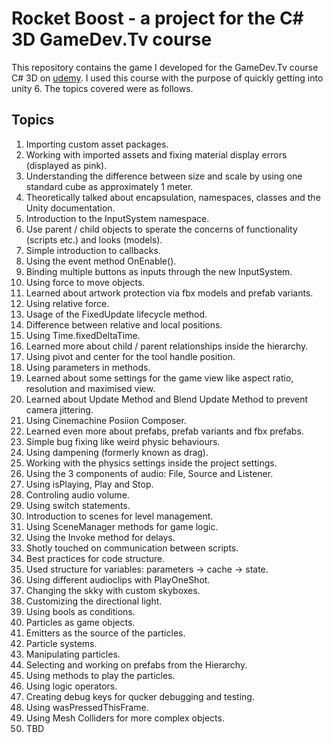 #  Rocket Boost - a project for the C# 3D GameDev.Tv course

This repository contains the game I developed for the GameDev.Tv course C# 3D on [udemy](https://www.udemy.com/course/unitycourse2/). I used this course with the purpose of quickly getting into unity 6. The topics covered were as follows.

## Topics
1. Importing custom asset packages.
2. Working with imported assets and fixing material display errors (displayed as pink).
3. Understanding the difference between size and scale by using one standard cube as approximately 1 meter.
4. Theoretically talked about encapsulation, namespaces, classes and the Unity documentation.
5. Introduction to the InputSystem namespace.
6. Use parent / child objects to sperate the concerns of functionality (scripts etc.) and looks (models). 
7. Simple introduction to callbacks.
8. Using the event method OnEnable().
9. Binding multiple buttons as inputs through the new InputSystem.
10. Using force to move objects.
11. Learned about artwork protection via fbx models and prefab variants.
12. Using relative force.
13. Usage of the FixedUpdate lifecycle method.
14. Difference between relative and local positions.
15. Using Time.fixedDeltaTime.
16. Learned more about child / parent relationships inside the hierarchy.
17. Using pivot and center for the tool handle position.
18. Using parameters in methods.
19. Learned about some settings for the game view like aspect ratio, resolution and maximised view.
20. Learned about Update Method and Blend Update Method to prevent camera jittering.
21. Using Cinemachine Posiion Composer.
22. Learned even more about prefabs, prefab variants and fbx prefabs.
23. Simple bug fixing like weird physic behaviours.
24. Using dampening (formerly known as drag).
25. Working with the physics settings inside the project settings.
26. Using the 3 components of audio: File, Source and Listener.
27. Using isPlaying, Play and Stop.
28. Controling audio volume.
29. Using switch statements.
30. Introduction to scenes for level management.
31. Using SceneManager methods for game logic.
32. Using the Invoke method for delays.
33. Shotly touched on communication between scripts.
34. Best practices for code structure.
35. Used structure for variables: parameters -> cache -> state.
36. Using different audioclips with PlayOneShot.
37. Changing the skky with custom skyboxes.
38. Customizing the directional light.
39. Using bools as conditions.
40. Particles as game objects.
41. Emitters as the source of the particles.
42. Particle systems.
43. Manipulating particles.
44. Selecting and working on prefabs from the Hierarchy.
45. Using methods to play the particles.
46. Using logic operators.
47. Creating debug keys for qucker debugging and testing.
48. Using wasPressedThisFrame.
49. Using Mesh Colliders for more complex objects.
50. TBD 